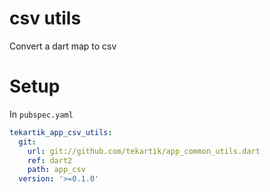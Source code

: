 # csv utils

Convert a dart map to csv

# Setup

In `pubspec.yaml`

```yaml
tekartik_app_csv_utils:
  git:
    url: git://github.com/tekartik/app_common_utils.dart
    ref: dart2
    path: app_csv
  version: '>=0.1.0'
```